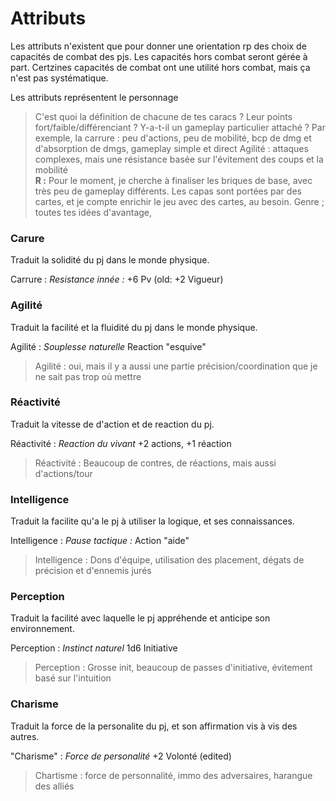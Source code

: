 # Attributs

Les attributs n'existent que pour donner une orientation rp des choix de capacités de combat des pjs.
Les capacités hors combat seront gérée à part. Certzines capacités de combat ont une utilité hors combat, mais ça n'est pas systématique. 

Les attributs représentent le personnage

> C'est quoi la définition de chacune de tes caracs ? Leur points fort/faible/différenciant ? Y-a-t-il un gameplay particulier attaché ?
> Par exemple, la carrure : peu d'actions, peu de mobilité, bcp de dmg et d'absorption de dmgs, gameplay simple et direct
  Agilité : attaques complexes, mais une résistance basée sur l'évitement des coups et la mobilité
><br> **R :** Pour le moment, je cherche à finaliser les briques de base, avec très peu de gameplay différents.
Les capas sont portées par des cartes, et je compte enrichir le jeu avec des cartes, au besoin. Genre ; toutes tes idées d'avantage,


### Carure
Traduit la solidité du pj dans le monde physique.

Carrure : _Resistance innée :_ +6 Pv (old: +2 Vigueur)

### Agilité
Traduit la facilité et la fluidité du pj dans le monde physique.

Agilité : _Souplesse naturelle_ Reaction "esquive"

> Agilité : oui, mais il y a aussi une partie précision/coordination que je ne sait pas trop où mettre

### Réactivité 
Traduit la vitesse de d'action et de reaction du pj. 

Réactivité : _Reaction du vivant_ +2 actions, +1 réaction

> Réactivité : Beaucoup de contres, de réactions, mais aussi d'actions/tour

### Intelligence
Traduit la facilite qu'a le pj à utiliser la logique, et ses connaissances. 

Intelligence : _Pause tactique :_ Action "aide"

> Intelligence : Dons d'équipe, utilisation des placement, dégats de précision et d'ennemis jurés
 
### Perception
Traduit la facilité avec laquelle le pj appréhende et anticipe son environnement. 

Perception : _Instinct naturel_ 1d6 Initiative

> Perception : Grosse init, beaucoup de passes d'initiative, évitement basé sur l'intuition

### Charisme
Traduit la force de la personalite du pj, et son affirmation vis à vis des autres.

"Charisme" : _Force de personalité_ +2 Volonté (edited)

> Chartisme : force de personnalité, immo des adversaires, harangue des alliés